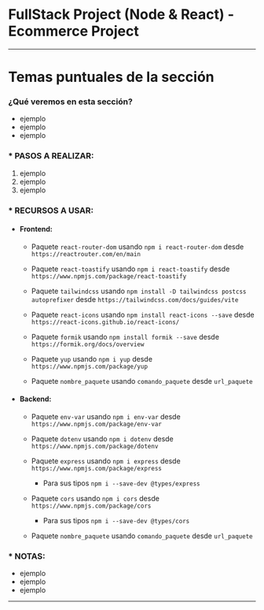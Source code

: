 # FullStack Project (Node & React) - Ecommerce Project

---

# Temas puntuales de la sección

### ¿Qué veremos en esta sección?

- ejemplo
- ejemplo
- ejemplo

### \* PASOS A REALIZAR:

1. ejemplo
2. ejemplo
3. ejemplo

### \* RECURSOS A USAR:

- #### Frontend:

  - Paquete `react-router-dom` usando `npm i react-router-dom` desde `https://reactrouter.com/en/main`

  - Paquete `react-toastify` usando `npm i react-toastify` desde `https://www.npmjs.com/package/react-toastify`

  - Paquete `tailwindcss` usando `npm install -D tailwindcss postcss autoprefixer` desde `https://tailwindcss.com/docs/guides/vite`

  - Paquete `react-icons` usando `npm install react-icons --save` desde `https://react-icons.github.io/react-icons/`

  - Paquete `formik` usando `npm install formik --save` desde `https://formik.org/docs/overview`

  - Paquete `yup` usando `npm i yup` desde `https://www.npmjs.com/package/yup`

  - Paquete `nombre_paquete` usando `comando_paquete` desde `url_paquete`

- #### Backend:

  - Paquete `env-var` usando `npm i env-var` desde `https://www.npmjs.com/package/env-var`

  - Paquete `dotenv` usando `npm i dotenv` desde `https://www.npmjs.com/package/dotenv`

  - Paquete `express` usando `npm i express` desde `https://www.npmjs.com/package/express`

    - Para sus tipos `npm i --save-dev @types/express`

  - Paquete `cors` usando `npm i cors` desde `https://www.npmjs.com/package/cors`

    - Para sus tipos `npm i --save-dev @types/cors`

  - Paquete `nombre_paquete` usando `comando_paquete` desde `url_paquete`

### \* NOTAS:

- ejemplo
- ejemplo
- ejemplo

---
